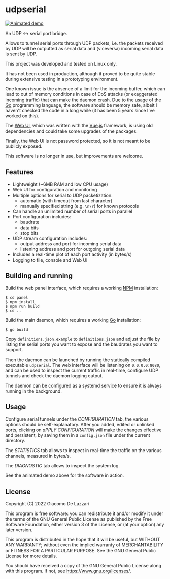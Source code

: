 # udpserial

[![Animated demo](assets/demo.gif)](assets/demo.gif)

An UDP ↔ serial port bridge.

Allows to tunnel serial ports through UDP packets, i.e. the packets received by UDP will be outputted as serial data and (viceversa) incoming serial data is sent by UDP.

This project was developed and tested on Linux only.

It has not been used in production, although it proved to be quite stable during extensive testing in a prototyping environment.

One known issue is the absence of a limit for the incoming buffer, which can lead to out of memory conditions in case of DoS attacks (or exaggerated incoming traffic) that can make the daemon crash. Due to the usage of the [Go](https://go.dev/) programming language, the software should be memory safe, albeit I haven't checked the code in a long while (it has been 5 years since I've worked on this).

The [Web UI](https://github.com/gdelazzari/udpserial/tree/master/panel), which was written with the [Vue.js](https://vuejs.org/) framework, is using old dependencies and could take some upgrades of the packages.

Finally, the Web UI is not password protected, so it is not meant to be publicly exposed.

This software is no longer in use, but improvements are welcome.

## Features

- Lightweight (~6MB RAM and low CPU usage)
- Web UI for configuration and monitoring
- Multiple options for serial to UDP packetization:
  - automatic (with timeout from last character)
  - manually specified string (e.g. `\n\r`) for known protocols
- Can handle an unlimited number of serial ports in parallel
- Port configuration includes:
  - baudrate
  - data bits
  - stop bits
- UDP stream configuration includes:
  - output address and port for incoming serial data
  - listening address and port for outgoing serial data
- Includes a real-time plot of each port activity (in bytes/s)
- Logging to file, console and Web UI

## Building and running

Build the web panel interface, which requires a working [NPM](https://www.npmjs.com/) installation:
```console
$ cd panel
$ npm install
$ npm run build
$ cd ..
```

Build the main daemon, which requires a working [Go](https://go.dev/) installation:
```console
$ go build
```

Copy `definitions.json.example` to `definitions.json` and adjust the file by listing the serial ports you want to expose and the baudrates you want to support.

Then the daemon can be launched by running the statically compiled executable `udpserial`. The web interface will be listening on `0.0.0.0:8080`, and can be used to inspect the current traffic in real-time, configure UDP tunnels and check the daemon logging output.

The daemon can be configured as a systemd service to ensure it is always running in the background.

## Usage

Configure serial tunnels under the *CONFIGURATION* tab, the various options should be self-explanatory. After you added, edited or unlinked ports, clicking on *aPPLY CONFIGURATION* will make the changes effective and persistent, by saving them in a `config.json` file under the current directory.

The *STATISTICS* tab allows to inspect in real-time the traffic on the various channels, measured in bytes/s.

The *DIAGNOSTIC* tab allows to inspect the system log.

See the animated demo above for the software in action.

## License

Copyright (C) 2022  Giacomo De Lazzari

This program is free software: you can redistribute it and/or modify
it under the terms of the GNU General Public License as published by
the Free Software Foundation, either version 3 of the License, or
(at your option) any later version.

This program is distributed in the hope that it will be useful,
but WITHOUT ANY WARRANTY; without even the implied warranty of
MERCHANTABILITY or FITNESS FOR A PARTICULAR PURPOSE.  See the
GNU General Public License for more details.

You should have received a copy of the GNU General Public License
along with this program.  If not, see <https://www.gnu.org/licenses/>.

